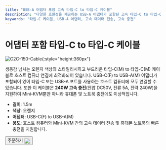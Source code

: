 ```yaml
---
title: "USB-A 어댑터 포함 고속 타입-C to 타입-C 케이블"
description: "다양한 호환성을 제공하는 USB-A 어댑터가 포함된 고속 타입-C to 타입-C 케이블로 빠른 데이터 전송 및 충전을 경험해 보세요."
keywords: "타입-C 케이블, USB-A 어댑터, 고속 데이터 전송, 고속 충전"
---
```


# 어댑터 포함 타입-C to 타입-C 케이블

![C2C-150-Cable](https://assets.openterface.com/images/product/part/OP-05-CABLE150-C2C.webp){:style="height:360px"}

생동감 넘치는 오렌지 색상의 스타일리시하고 부드러운 타입-C(M) to 타입-C(M) 케이블로 호스트 컴퓨터 연결에 최적화되어 있습니다. USB-C(F) to USB-A(M) 어댑터가 포함되어 있어 타입-C 또는 USB-A 포트를 사용하는 호스트 컴퓨터에 모두 연결할 수 있습니다. 또한 이 케이블은 **240W 고속 충전**(전압 DC50V, 전류 5A, 전력 240W)을 지원하여 Mini-KVM뿐만 아니라 휴대폰 및 노트북 충전에도 이상적입니다.

- **길이**: 1.5m
- **색상**: 오렌지
- **어댑터**: USB-C(F) to USB-A(M)
- **용도**: 호스트 컴퓨터와 Mini-KVM 간의 고속 데이터 전송 및 휴대폰·노트북의 빠른 충전을 지원합니다.

<button class="md-button" onclick="window.location.href='https://shop.techxartisan.com/products/type-c-cable-with-usb-a-adapter-1-5m-4-11ft-240w-fast-charging-data-transfer-usb2-0'">주문하기 <img src="https://assets.openterface.com/images/trademark/txa.svg" alt="TxA Shop" style="vertical-align: middle; height: 20px;"></button>
